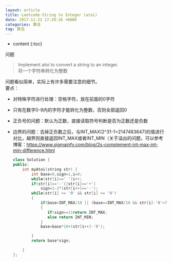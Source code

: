 ```yaml
---
layout: article
title: Leetcode-String to Integer (atoi)
date: 2017-11-22 17:29:26 +0800
categories: 算法
tag: 算法
---
```


* content
{:toc}

问题

<!-- more -->

> Implement atoi to convert a string to an integer.  
>  将一个字符串转化为整数

问题看似简单，实际上有许多需要注意的细节。  
要点：

  * 对特殊字符进行处理：空格字符，放在前面的0字符
  * 只有在数字0-9内的字符才能转化为整数，否则全部返回0
  * 正负号的问题：默认为正数，直接读取符号判断是否为正数还是负数
  * 边界的问题：去掉正负数之后，与INT_MAX(2^31-1=2147483647)的值进行对比，越界则直接返回INT_MAX或者INT_MIN（关于溢出的问题，可以参考博客：<https://www.sigmainfy.com/blog/2s-complement-int-max-int-min-difference.html>

    
    ```c++
    class Solution {
    public:
        int myAtoi(string str) {
            int base=0,sign=1,i=0;
            while(str[i]==' ')i++;
            if(str[i]=='-'||str[i]=='+')
                sign=1-2*(str[i++]=='-');
            while(str[i] >= '0' && str[i] <= '9')
            {
                if(base>INT_MAX/10 || (base==INT_MAX/10 && str[i]-'0'>7))
                {
                   if(sign==1)return INT_MAX;
                   else return INT_MIN;
                }
                base=base*10+(str[i++]-'0');
    
            }
            return base*sign;
    
        }
    };
    ```

